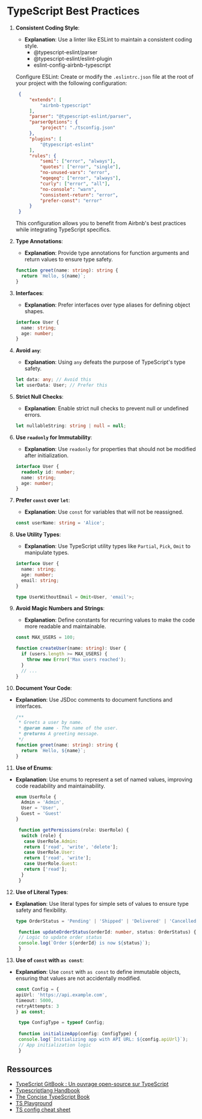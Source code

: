 # TypeScript Best Practices

1. **Consistent Coding Style**:
   - **Explanation**: Use a linter like ESLint to maintain a consistent coding style.
      - @typescript-eslint/parser
      - @typescript-eslint/eslint-plugin
      - eslint-config-airbnb-typescript

   Configure ESLint: Create or modify the `.eslintrc.json` file at the root of your project with the following configuration:

   ```json
    {
        "extends": [
            "airbnb-typescript"
        ],
        "parser": "@typescript-eslint/parser",
        "parserOptions": {
            "project": "./tsconfig.json"
        },
        "plugins": [
            "@typescript-eslint"
        ],
        "rules": {
            "semi": ["error", "always"],
            "quotes": ["error", "single"],
            "no-unused-vars": "error",
            "eqeqeq": ["error", "always"],
            "curly": ["error", "all"],
            "no-console": "warn",
            "consistent-return": "error",
            "prefer-const": "error"
        }
    }
    ```

   This configuration allows you to benefit from Airbnb's best practices while integrating TypeScript specifics.

2. **Type Annotations**:
   - **Explanation**: Provide type annotations for function arguments and return values to ensure type safety.
   ```typescript
   function greet(name: string): string {
     return `Hello, ${name}`;
   }
   ```

3. **Interfaces**:
   - **Explanation**: Prefer interfaces over type aliases for defining object shapes.
   ```typescript
   interface User {
     name: string;
     age: number;
   }
   ```

4. **Avoid `any`**:
   - **Explanation**: Using `any` defeats the purpose of TypeScript's type safety.
   ```typescript
   let data: any; // Avoid this
   let userData: User; // Prefer this
   ```

5. **Strict Null Checks**:
   - **Explanation**: Enable strict null checks to prevent null or undefined errors.
   ```typescript
   let nullableString: string | null = null;
   ```

6. **Use `readonly` for Immutability**:
   - **Explanation**: Use `readonly` for properties that should not be modified after initialization.
    ```typescript
    interface User {
      readonly id: number;
      name: string;
      age: number;
    }
    ```

7. **Prefer `const` over `let`**:
   - **Explanation**: Use `const` for variables that will not be reassigned.
    ```typescript
    const userName: string = 'Alice';
    ```

8. **Use Utility Types**:
   - **Explanation**: Use TypeScript utility types like `Partial`, `Pick`, `Omit` to manipulate types.
    ```typescript
    interface User {
      name: string;
      age: number;
      email: string;
    }

    type UserWithoutEmail = Omit<User, 'email'>;
    ```

9. **Avoid Magic Numbers and Strings**:
   - **Explanation**: Define constants for recurring values to make the code more readable and maintainable.
    ```typescript
    const MAX_USERS = 100;

    function createUser(name: string): User {
      if (users.length >= MAX_USERS) {
        throw new Error('Max users reached');
      }
      // ...
    }
    ```

10. **Document Your Code**:
- **Explanation**: Use JSDoc comments to document functions and interfaces.
  ```typescript
  /**
   * Greets a user by name.
   * @param name - The name of the user.
   * @returns A greeting message.
   */
  function greet(name: string): string {
    return `Hello, ${name}`;
  }
  ```

11. **Use of Enums**:
- **Explanation**: Use enums to represent a set of named values, improving code readability and maintainability.
  ```typescript
  enum UserRole {
    Admin = 'Admin',
    User = 'User',
    Guest = 'Guest'
  }

   function getPermissions(role: UserRole) {
    switch (role) {
     case UserRole.Admin:
     return ['read', 'write', 'delete'];
     case UserRole.User:
     return ['read', 'write'];
     case UserRole.Guest:
     return ['read'];
    }
   }
    ```

12. **Use of Literal Types**:
- **Explanation**: Use literal types for simple sets of values to ensure type safety and flexibility.
  ```typescript
  type OrderStatus = 'Pending' | 'Shipped' | 'Delivered' | 'Cancelled';

   function updateOrderStatus(orderId: number, status: OrderStatus) {
   // Logic to update order status
   console.log(`Order ${orderId} is now ${status}`);
   }
   ```

13. **Use of `const` with `as const`**:
- **Explanation**: Use `const` with `as const` to define immutable objects, ensuring that values are not accidentally modified.
  ```typescript
  const Config = {
  apiUrl: 'https://api.example.com',
  timeout: 5000,
  retryAttempts: 3
  } as const;

   type ConfigType = typeof Config;
   
   function initializeApp(config: ConfigType) {
   console.log(`Initializing app with API URL: ${config.apiUrl}`);
   // App initialization logic
   }
    ```


## Ressources

- [TypeScript GitBook : Un ouvrage open-source sur TypeScript](https://basarat.gitbook.io/typescript/)
- [Typescriptlang Handbook](https://www.typescriptlang.org/docs/handbook/intro.html)
- [The Concise TypeScript Book](https://typescript-book.vercel.app/books/the-concise-typescript-book/)
- [TS Playground](https://www.typescriptlang.org/play)
- [TS config cheat sheet](https://www.totaltypescript.com/tsconfig-cheat-sheet)
